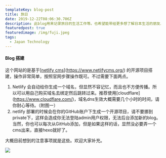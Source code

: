 ```yaml
---
templateKey: blog-post
title: 旅日
date: 2019-12-22T08:06:30.706Z
description: 此blog用来记录旅日的生活工作等。也希望能带给更多想了解日本生活的朋友。
featuredpost: true
featuredimage: /img/fuji.jpeg
tags:
  - Japan Technology
---
```

#### Blog 搭建

这个网站的是基于[[netlify cms](https://www.netlifycms.org/)](<https://www.netlifycms.org/>) 的开源项目搭建，操作非常简单，按照官网步骤操作既可。不过需要下面两点。

1. Netlify 会自动给你生成一个域名，但显然不容记忆，而且也不方便传播。所以可以用自己购买域名去绑定然后跳转过来。推荐使用\[cloudflare](<https://www.cloudflare.com/>)，域名dns生效大概需要几个小时的时间，请你耐心等待。（附图一）
2. netlify 部署的时候会在你的GitHub账户下生成一个开源项目，请不要挪到private下，这样会造成你无法登陆admin用户权限，无法后台添加新的blog。当然，你也可以每次从GitHub添加，但是如果这样的话，显然没必要弄一个cms出来，直接hexo就好了。

大概目前想到的注意事项就是这些。欢迎大家补充。

![](/img/screen-shot-2019-12-23-at-18.32.31.png)
